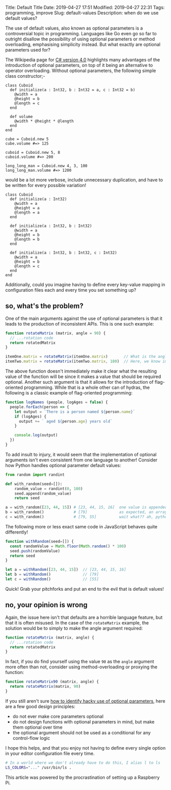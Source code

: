 Title: Default Title
Date: 2019-04-27 17:51
Modified: 2019-04-27 22:31
Tags: programming, improve
Slug: default-values
Description: when do we use default values? 

The use of default values, also known as optional parameters is a controversial topic in programming. Languages like Go even go so far to outright disallow the possibility of using optional parameters or method overloading, emphasising simplicity instead. But what exactly are optional parameters used for?

The Wikipedia page for [C# version 4.0](https://en.wikipedia.org/wiki/C_Sharp_4.0#Optional_parameters_and_named_arguments) highlights many advantages of the introduction of optional parameters, on top of it being an alternative to operator overloading. Without optional parameters, the following simple class constructor;-
```crystal
class Cuboid
  def initialize(a : Int32, b : Int32 = a, c : Int32 = b)
    @width = a
    @height = b
    @length = c
  end

  def volume
    @width * @height * @length
  end
end

cube = Cuboid.new 5
cube.volume #=> 125

cuboid = Cuboid.new 5, 8
cuboid.volume #=> 200

long_long_man = Cuboid.new 4, 3, 100
long_long_man.volume #=> 1200
```
would be a lot more verbose, include unnecessary duplication, and have to be written for every possible variation!
```crystal
class Cuboid  
  def initialize(a : Int32)
    @width = a
    @height = a
    @length = a
  end
  
  def initialize(a : Int32, b : Int32)
    @width = a
    @height = b
    @length = b
  end
  
  def initialize(a : Int32, b : Int32, c : Int32)
    @width = a
    @height = b
    @length = c
  end
end
```
Additionally, could you imagine having to define every key-value mapping in configuration files each and every time you set something up?

## so, what's the problem?

One of the main arguments against the use of optional parameters is that it leads to the production of inconsistent APIs. This is one such example:
```javascript
function rotateMatrix (matrix, angle = 90) {
  // ...rotation code
  return rotatedMatrix
}

itemOne.matrix = rotateMatrix(itemOne.matrix)       // What is the angle of the rotation?
itemTwo.matrix = rotateMatrix(itemTwo.matrix, 180)  // Here, we know immediately
```
The above function doesn't immediately make it clear what the resulting value of the function will be since it makes a value that should be required optional. Another such argument is that it allows for the introduction of flag-oriented programming. While that is a whole other can of hydras, the following is a classic example of flag-oriented programming:
```javascript
function logNames (people, logAges = false) {
  people.forEach(person => {
    let output = `There is a person named ${person.name}`
    if (logAges) {
      output += ` aged ${person.age} years old`
    }

    console.log(output)
  })
}
```
To add insult to injury, it would seem that the implementation of optional arguments isn't even consistent from one language to another! Consider how Python handles optional parameter default values:
```python
from random import randint

def with_random(seed=[]):
    random_value = randint(0, 100)
    seed.append(random_value)
    return seed

a = with_random([23, 44, 15]) # [23, 44, 15, 16]  one value is appended to the array
b = with_random()             # [79]              as expected, an array with length 1
c = with_random()             # [79, 55]          wait what?? ah, python
```
The following more or less exact same code in JavaScript behaves quite differently!
```javascript
function withRandom(seed=[]) {
  const randomValue = Math.floor(Math.random() * 100)
  seed.push(randomValue)
  return seed
}

let a = withRandom([23, 44, 15])  // [23, 44, 15, 16]
let b = withRandom()              // [79]
let c = withRandom()              // [55]

```
Quick! Grab your pitchforks and put an end to the evil that is default values!

## no, your opinion is wrong

Again, the issue here isn't that defaults are a horrible language feature, but that it is often misused. In the case of the `rotateMatrix` example, the solution would be to simply to make the angle argument required:
```javascript
function rotateMatrix (matrix, angle) {
  // ...rotation code
  return rotatedMatrix
}
```
In fact, if you do find yourself using the value `90` as the `angle` argument more often than not, consider using method-overloading or proxying the function:
```javascript
function rotateMatrix90 (matrix, angle) {
  return rotateMatrix(matrix, 90)
}
```

If you still aren't sure [how to identify hacky use of optional parameters](/identifying-hacks.html), here are a few good design principles:

- do not ever make core parameters optional
- do not design functions with optional parameters in mind, but make them optional over time
- the optional argument should not be used as a conditional for any control-flow logic

I hope this helps, and that you enjoy not having to define every single option in your editor configuration file every time.

```bash
# In a world where we don't already have to do this, I alias l to ls
LS_COLORS="..." /usr/bin/ls .
```

This article was powered by the procrastination of setting up a Raspberry Pi.
